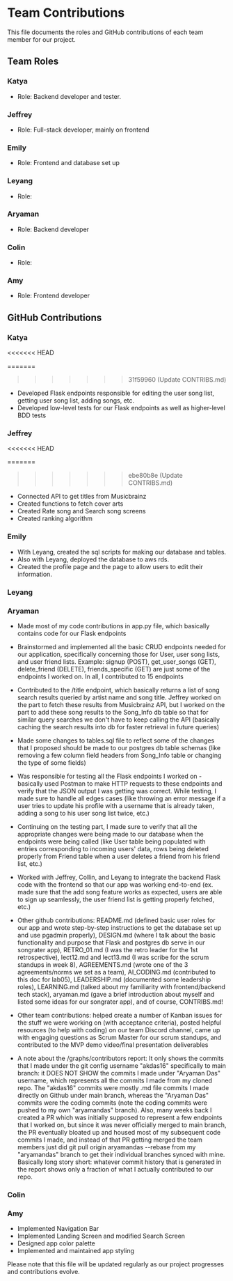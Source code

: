 # Team Contributions

This file documents the roles and GitHub contributions of each team member for our project.

## Team Roles

### Katya

- Role: Backend developer and tester.

### Jeffrey

- Role: Full-stack developer, mainly on frontend

### Emily

- Role: Frontend and database set up

### Leyang

- Role:

### Aryaman

- Role: Backend developer

### Colin

- Role:

### Amy

- Role: Frontend developer

## GitHub Contributions

### Katya

<<<<<<< HEAD

=======

> > > > > > > 31f59960 (Update CONTRIBS.md)

- Developed Flask endpoints responsible for editing the user song list, getting user song list, adding songs, etc.
- Developed low-level tests for our Flask endpoints as well as higher-level BDD tests

### Jeffrey

<<<<<<< HEAD

=======

> > > > > > > ebe80b8e (Update CONTRIBS.md)

- Connected API to get titles from Musicbrainz
- Created functions to fetch cover arts
- Created Rate song and Search song screens
- Created ranking algorithm

### Emily

- With Leyang, created the sql scripts for making our database and tables.
- Also with Leyang, deployed the database to aws rds.
- Created the profile page and the page to allow users to edit their information.

### Leyang

### Aryaman

- Made most of my code contributions in app.py file, which basically contains code for our Flask endpoints
- Brainstormed and implemented all the basic CRUD endpoints needed for our application, specifically concerning those for User, user song lists, and user friend lists. Example: signup (POST), get_user_songs (GET), delete_friend (DELETE), friends_specific (GET) are just some of the endpoints I worked on. In all, I contributed to 15 endpoints
- Contributed to the /title endpoint, which basically returns a list of song search results queried by artist name and song title. Jeffrey worked on the part to fetch these results from Musicbrainz API, but I worked on the part to add these song results to the Song_Info db table so that for similar query searches we don't have to keep calling the API (basically caching the search results into db for faster retrieval in future queries)
- Made some changes to tables.sql file to reflect some of the changes that I proposed should be made to our postgres db table schemas (like removing a few column field headers from Song_Info table or changing the type of some fields)
- Was responsible for testing all the Flask endpoints I worked on - basically used Postman to make HTTP requests to these endpoints and verify that the JSON output I was getting was correct. While testing, I made sure to handle all edges cases (like throwing an error message if a user tries to update his profile with a username that is already taken, adding a song to his user song list twice, etc.)
- Continuing on the testing part, I made sure to verify that all the appropriate changes were being made to our database when the endpoints were being called (like User table being populated with entries corresponding to incoming users' data, rows being deleted properly from Friend table when a user deletes a friend from his friend list, etc.)
- Worked with Jeffrey, Collin, and Leyang to integrate the backend Flask code with the frontend so that our app was working end-to-end (ex. made sure that the add song feature works as expected, users are able to sign up seamlessly, the user friend list is getting properly fetched, etc.)
- Other github contributions: README.md (defined basic user roles for our app and wrote step-by-step instructions to get the database set up and use pgadmin properly), DESIGN.md (where I talk about the basic functionality and purpose that Flask and postgres db serve in our songrater app), RETRO_01.md (I was the retro leader for the 1st retrospective), lect12.md and lect13.md (I was scribe for the scrum standups in week 8), AGREEMENTS.md (wrote one of the 3 agreements/norms we set as a team), AI_CODING.md (contributed to this doc for lab05), LEADERSHIP.md (documented some leadership roles), LEARNING.md (talked about my familiarity with frontend/backend tech stack), aryaman.md (gave a brief introduction about myself and listed some ideas for our songrater app), and of course, CONTRIBS.md!
- Other team contributions: helped create a number of Kanban issues for the stuff we were working on (with acceptance criteria), posted helpful resources (to help with coding) on our team Discord channel, came up with engaging questions as Scrum Master for our scrum standups, and contributed to the MVP demo video/final presentation deliverables

- A note about the /graphs/contributors report: It only shows the commits that I made under the git config username "akdas16" specifically to main branch: it DOES NOT SHOW the commits I made under "Aryaman Das" username, which represents all the commits I made from my cloned repo. The "akdas16" commits were mostly .md file commits I made directly on Github under main branch, whereas the "Aryaman Das" commits were the coding commits (note the coding commits were pushed to my own "aryamandas" branch). Also, many weeks back I created a PR which was initially supposed to represent a few endpoints that I worked on, but since it was never officially merged to main branch, the PR eventually bloated up and housed most of my subsequent code commits I made, and instead of that PR getting merged the team members just did git pull origin aryamandas --rebase from my "aryamandas" branch to get their individual branches synced with mine. Basically long story short: whatever commit history that is generated in the report shows only a fraction of what I actually contributed to our repo.

### Colin

### Amy

- Implemented Navigation Bar
- Implemented Landing Screen and modified Search Screen
- Designed app color palette
- Implemented and maintained app styling

Please note that this file will be updated regularly as our project progresses and contributions evolve.
